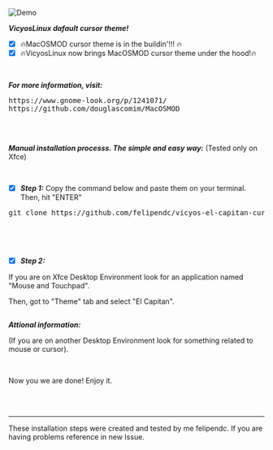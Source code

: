 ![Demo](https://i.imgur.com/CXNK87Y.png)<br />


***VicyosLinux dafault cursor theme!***


- [x] :fire:MacOSMOD cursor theme is in the buildin'!!! :fire:<br />
- [x] :fire:VicyosLinux now brings MacOSMOD cursor theme under the hood!:fire:<br />

<br>

***For more information, visit:***

<pre>
https://www.gnome-look.org/p/1241071/
https://github.com/douglascomim/MacOSMOD
</pre>

##

<br>


***Manual installation processs. The simple and easy way:*** (Tested only on Xfce)

<br>

- [x]  ***Step 1:*** Copy the command below and paste them on your terminal. Then, hit "ENTER"

<pre>
git clone https://github.com/felipendc/vicyos-el-capitan-cursors-mod -b master $HOME/MacOSMOD && cd $HOME/MacOSMOD && sudo cp -r El_Capitan_Cursors/* /usr/share/icons/El_Capitan_Cursors && sudo rm -R $HOME/MacOSMOD*

</pre>

<br>

<br>

- [x]  ***Step 2:***


If you are on Xfce Desktop Environment look for an application named "Mouse and Touchpad". 


Then, got to "Theme" tab and select "El Capitan".

##

***Attional information:***

(If you are  on another Desktop Environment look for something related to mouse or cursor).

<br>

Now you we are done! Enjoy it.

<br>
<br>

----

These installation steps were created and tested by me felipendc. 
If you are having problems reference in new Issue.


